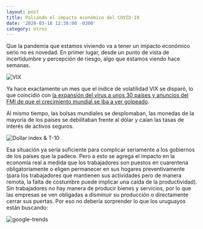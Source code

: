 ```yaml
---
layout: post
title: Paliando el impacto económico del COVID-19
date: '2020-03-18 12:38:00 -0300'
category: otros
---
```


Que la pandemia que estamos viviendo va a tener un impacto económico serio no es novedad. En primer lugar, desde un punto de vista de incertidumbre y percepción de riesgo, algo que estamos viendo hace semanas.

![VIX](https://i.imgur.com/Ow5fXf7.png)

Ya hace exactamente un mes que el índice de volatilidad VIX se disparó, lo que coincidió con [la expansión del virus a unos 30 países y anuncios del FMI de que el crecimiento mundial se iba a ver golpeado](https://markets.businessinsider.com/news/stocks/stock-market-news-today-major-indexes-plunge-on-coronavirus-fear-2020-2-1028932093).

Al mismo tiempo, las bolsas mundiales se desplomaban, las monedas de la mayoría de los países se debilitaban frente al dólar y caían las tasas de interés de activos seguros.

![Dollar index & T-10](https://i.imgur.com/YuIw8r0.png)

Esa situación ya sería suficiente para complicar seriamente a los gobiernos de los países que la padece. Pero a esto se agrega el impacto en la economía real a medida que los trabajadores son puestos en cuarentena obligatoriamente o eligen permanecer en sus hogares preventivamente (para los trabajadores que mantienen sus actividades pero de manera remota, la falta de costumbre puede implicar una caída de la productividad). Sin trabajadores no hay manera de producir bienes y servicios, por lo que las empresas se ven obligadas a disminuir su producción o directamente cerrar sus puertas. Por eso no debería sorprender lo que los uruguayos están buscando:

![google-trends](https://i.imgur.com/diY1PnR.png)


